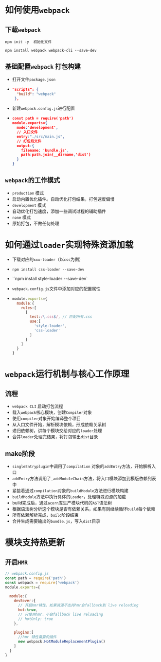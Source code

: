# 如何使用`webpack`

## 下载`webpack`

```shell
npm init -y  初始化文件

npm install webpack webpack-cli --save-dev
```

## 基础配置`webpack` 打包构建

- 打开文件`package.json`

- ```json
  "scripts": {
    "build": "webpack"
   },
  ```

- 新建`webpack.config.js`进行配置

- ```json
  const path = require('path')
  module.exports={
    mode:'development',
    // 入口文件
    entry:"./src/main.js",
    // 打包后文件
    output:{
      filename: 'bundle.js',
      path:path.join(__dirname,'dist')
    }
  }
  ```

  

## `webpack`的工作模式

- `production` 模式
- 启动内置优化插件。自动优化打包结果，打包速度偏慢
- `development` 模式
- 自动优化打包速度，添加一些调试过程的辅助插件
- `none` 模式
- 原始打包，不做任何处理

# 如何通过`loader`实现特殊资源加载

- 下载对应的`xxx-loader`（以`css`为例）

- `npm install css-loader --save-dev`

- ``npm install style-loader --save-dev`

- `webpack.config.js`文件中添加对应的配置属性

- ```js
  module.exports={
    module:{
      rules:[
        {
          test:/\.css$/, // 匹配所有.css
          use:[
            'style-loader',
          	'css-loader'
          ]
        }
      ]
    }
  }
  ```

  

# `webpack`运行机制与核心工作原理

## 流程

- `webpack CLI` 启动打包流程
- 载入`webpack`核心模块，创建`Compiler`对象
- 使用`compiler`对象开始编译整个项目
- 从入口文件开始，解析模块依赖，形成依赖关系树
- 递归依赖树，讲每个模块交给对应的`loader`处理
- 合并`loader`处理完结果，将打包输出`dist`目录

## make阶段

- `singleEntryplugin`中调用了`compilation` 对象的`addEntry`方法，开始解析入口
- `addEntry`方法调用了`_addModuleChain`方法，将入口模块添加到模版依赖列表中
- 紧接着通过`compilation`对象的`buildModule`方法进行模块构建
- `buildModule`方法中执行具体的`Loader`，处理特殊资源的加载
- build完成后，通过`acorn`库生产模块代码的`AST`语法树
- 根据语法树分析这个模块是否有依赖关系，如果有则继续循环`build`每个依赖
- 所有依赖解析完成，`build`阶段结束
- 合并生成需要输出的`bundle.js`，写入`dist`目录



# 模块支持热更新

## 开启`HMR`

```js
// webpack.config.js
const path = require('path')
const webpack = require('webpack')
module.exports={
  
  module:{
    devSever:{
      // 开启hmr特性，如果资源不支持hmr会fallback到 live reloading
      hot:true,
      // 只使用hmr，不会fallback live reloading
      // hotOnly: true
    },
    
    plugins:[
      //hmr 特性需要的插件
      new webpack.HotModuleReplacementPlugin()
    ]
  }
}
```


